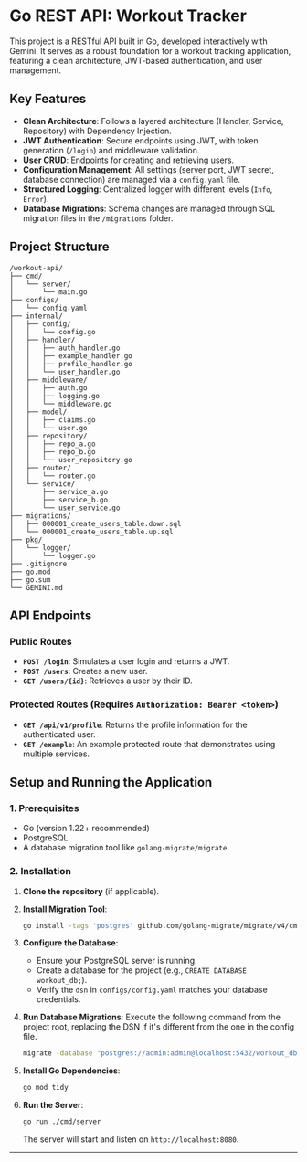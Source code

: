 # Go REST API: Workout Tracker

This project is a RESTful API built in Go, developed interactively with Gemini. It serves as a robust foundation for a workout tracking application, featuring a clean architecture, JWT-based authentication, and user management.

## Key Features

*   **Clean Architecture**: Follows a layered architecture (Handler, Service, Repository) with Dependency Injection.
*   **JWT Authentication**: Secure endpoints using JWT, with token generation (`/login`) and middleware validation.
*   **User CRUD**: Endpoints for creating and retrieving users.
*   **Configuration Management**: All settings (server port, JWT secret, database connection) are managed via a `config.yaml` file.
*   **Structured Logging**: Centralized logger with different levels (`Info`, `Error`).
*   **Database Migrations**: Schema changes are managed through SQL migration files in the `/migrations` folder.

## Project Structure

```
/workout-api/
├── cmd/
│   └── server/
│       └── main.go
├── configs/
│   └── config.yaml
├── internal/
│   ├── config/
│   │   └── config.go
│   ├── handler/
│   │   ├── auth_handler.go
│   │   ├── example_handler.go
│   │   ├── profile_handler.go
│   │   └── user_handler.go
│   ├── middleware/
│   │   ├── auth.go
│   │   ├── logging.go
│   │   └── middleware.go
│   ├── model/
│   │   ├── claims.go
│   │   └── user.go
│   ├── repository/
│   │   ├── repo_a.go
│   │   ├── repo_b.go
│   │   └── user_repository.go
│   ├── router/
│   │   └── router.go
│   └── service/
│       ├── service_a.go
│       ├── service_b.go
│       └── user_service.go
├── migrations/
│   ├── 000001_create_users_table.down.sql
│   └── 000001_create_users_table.up.sql
├── pkg/
│   └── logger/
│       └── logger.go
├── .gitignore
├── go.mod
├── go.sum
└── GEMINI.md
```

## API Endpoints

### Public Routes

*   **`POST /login`**: Simulates a user login and returns a JWT.
*   **`POST /users`**: Creates a new user.
*   **`GET /users/{id}`**: Retrieves a user by their ID.

### Protected Routes (Requires `Authorization: Bearer <token>`)

*   **`GET /api/v1/profile`**: Returns the profile information for the authenticated user.
*   **`GET /example`**: An example protected route that demonstrates using multiple services.

## Setup and Running the Application

### 1. Prerequisites

*   Go (version 1.22+ recommended)
*   PostgreSQL
*   A database migration tool like `golang-migrate/migrate`.

### 2. Installation

1.  **Clone the repository** (if applicable).

2.  **Install Migration Tool**:
    ```sh
    go install -tags 'postgres' github.com/golang-migrate/migrate/v4/cmd/migrate@latest
    ```

3.  **Configure the Database**:
    *   Ensure your PostgreSQL server is running.
    *   Create a database for the project (e.g., `CREATE DATABASE workout_db;`).
    *   Verify the `dsn` in `configs/config.yaml` matches your database credentials.

4.  **Run Database Migrations**:
    Execute the following command from the project root, replacing the DSN if it's different from the one in the config file.
    ```sh
    migrate -database "postgres://admin:admin@localhost:5432/workout_db?sslmode=disable" -path migrations up
    ```

5.  **Install Go Dependencies**:
    ```sh
    go mod tidy
    ```

6.  **Run the Server**:
    ```sh
    go run ./cmd/server
    ```
    The server will start and listen on `http://localhost:8080`.

---
